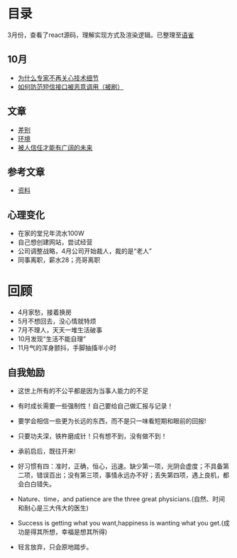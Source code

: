 # 目录
3月份，查看了react源码，理解实现方式及渲染逻辑。已整理至[语雀](https://www.yuque.com/alien-ax3ws/iyxbuu)
## 10月
* [为什么专家不再关心技术细节](./10月/为什么专家不再关心技术细节)
* [如何防范短信接口被恶意调用（被刷）](./10月/如何防范短信接口被恶意调用（被刷）)

## 文章
* [差别](./attitude/差别)
* [环境](./attitude/环境)
* [被人信任才能有广阔的未来](./attitude/被人信任才能有广阔的未来.md)

## 参考文章
* [资料](./HISTORY.md)


## 心理变化
* 在家的堂兄年流水100W
* 自己想创建网站，尝试经营
* 公司调整战略，4月公司开始裁人，裁的是“老人”
* 同事离职，薪水28；亮哥离职

# 回顾
* 4月家愁，接着换房
* 5月不想回去，没心情就特烦
* 7月不理人，天天一堆生活破事
* 10月发现“生活不能自理”
* 11月气的浑身颤抖，手脚抽搐半小时

## 自我勉励
* 这世上所有的不公平都是因为当事人能力的不足
* 有时成长需要一些强制性！自己要给自己做汇报与记录！
* 要学会相信一些更为长远的东西，而不是只一味看短期和眼前的回报!
* 只要功夫深，铁杵磨成针！只有想不到，没有做不到！
* 承前启后，既往开来!

* 好习惯有四：准时，正确，恒心，迅速。缺少第一项，光阴会虚度；不具备第二项，错误百出；没有第三项，事情永远办不好；丢失第四项，遇上良机，都会白白错失。
* Nature、time，and patience are the three great physicians.(自然、时间和耐心是三大伟大的医生)
* Success is getting what you want,happiness is wanting what you get.(成功是得其所想，幸福是想其所得)
* 轻言放弃，只会原地踏步。